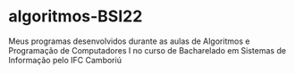 # algoritmos-BSI22
Meus programas desenvolvidos durante as aulas de Algoritmos e Programação de Computadores I no curso de Bacharelado em Sistemas de Informação pelo IFC Camboriú
